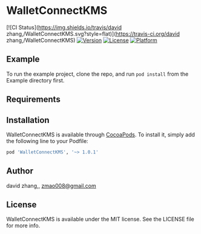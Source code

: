 # WalletConnectKMS

[![CI Status](https://img.shields.io/travis/david zhang,/WalletConnectKMS.svg?style=flat)](https://travis-ci.org/david zhang,/WalletConnectKMS)
[![Version](https://img.shields.io/cocoapods/v/WalletConnectKMS.svg?style=flat)](https://cocoapods.org/pods/WalletConnectKMS)
[![License](https://img.shields.io/cocoapods/l/WalletConnectKMS.svg?style=flat)](https://cocoapods.org/pods/WalletConnectKMS)
[![Platform](https://img.shields.io/cocoapods/p/WalletConnectKMS.svg?style=flat)](https://cocoapods.org/pods/WalletConnectKMS)

## Example

To run the example project, clone the repo, and run `pod install` from the Example directory first.

## Requirements

## Installation

WalletConnectKMS is available through [CocoaPods](https://cocoapods.org). To install
it, simply add the following line to your Podfile:

```ruby
pod 'WalletConnectKMS', '~> 1.0.1'
```

## Author

david zhang,, zmao008@gmail.com

## License

WalletConnectKMS is available under the MIT license. See the LICENSE file for more info.
